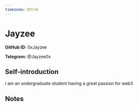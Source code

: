 ```yaml
---
timezone: UTC+8
---
```


# Jayzee

**GitHub ID:** 0xJayzee

**Telegram:** @Jayzee0x

## Self-introduction

I am an undergraduate student having a great passion for web3

## Notes

<!-- Content_START -->


<!-- Content_END -->
